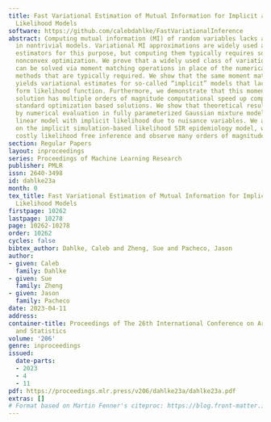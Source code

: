 ```yaml
---
title: Fast Variational Estimation of Mutual Information for Implicit and Explicit
  Likelihood Models
software: https://github.com/calebdahlke/FastVariationalInference
abstract: Computing mutual information (MI) of random variables lacks a closed-form
  in nontrivial models. Variational MI approximations are widely used as flexible
  estimators for this purpose, but computing them typically requires solving a costly
  nonconvex optimization. We prove that a widely used class of variational MI estimators
  can be solved via moment matching operations in place of the numerical optimization
  methods that are typically required. We show that the same moment matching solution
  yields variational estimates for so-called “implicit” models that lack a closed
  form likelihood function. Furthermore, we demonstrate that this moment matching
  solution has multiple orders of magnitude computational speed up compared to the
  standard optimization based solutions. We show that theoretical results are supported
  by numerical evaluation in fully parameterized Gaussian mixture models and a generalized
  linear model with implicit likelihood due to nuisance variables. We also demonstrate
  on the implicit simulation-based likelihood SIR epidemiology model, where we avoid
  costly likelihood free inference and observe many orders of magnitude speedup.
section: Regular Papers
layout: inproceedings
series: Proceedings of Machine Learning Research
publisher: PMLR
issn: 2640-3498
id: dahlke23a
month: 0
tex_title: Fast Variational Estimation of Mutual Information for Implicit and Explicit
  Likelihood Models
firstpage: 10262
lastpage: 10278
page: 10262-10278
order: 10262
cycles: false
bibtex_author: Dahlke, Caleb and Zheng, Sue and Pacheco, Jason
author:
- given: Caleb
  family: Dahlke
- given: Sue
  family: Zheng
- given: Jason
  family: Pacheco
date: 2023-04-11
address:
container-title: Proceedings of The 26th International Conference on Artificial Intelligence
  and Statistics
volume: '206'
genre: inproceedings
issued:
  date-parts:
  - 2023
  - 4
  - 11
pdf: https://proceedings.mlr.press/v206/dahlke23a/dahlke23a.pdf
extras: []
# Format based on Martin Fenner's citeproc: https://blog.front-matter.io/posts/citeproc-yaml-for-bibliographies/
---
```

